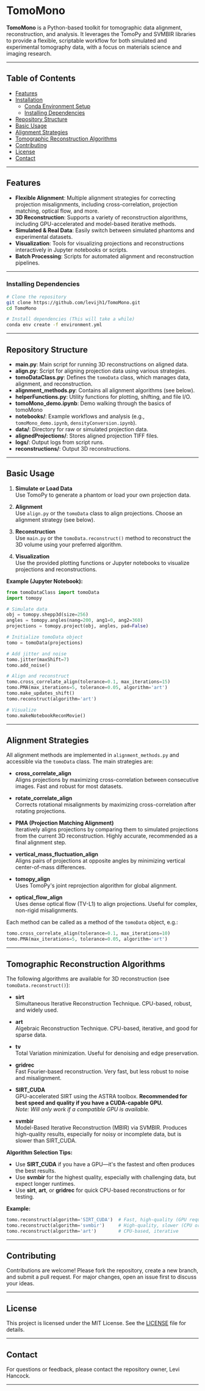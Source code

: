 # TomoMono

**TomoMono** is a Python-based toolkit for tomographic data alignment, reconstruction, and analysis. It leverages the TomoPy and SVMBIR libraries to provide a flexible, scriptable workflow for both simulated and experimental tomography data, with a focus on materials science and imaging research.

---

## Table of Contents

- [Features](#features)
- [Installation](#installation)
  - [Conda Environment Setup](#conda-environment-setup)
  - [Installing Dependencies](#installing-dependencies)
- [Repository Structure](#repository-structure)
- [Basic Usage](#basic-usage)
- [Alignment Strategies](#alignment-strategies)
- [Tomographic Reconstruction Algorithms](#tomographic-reconstruction-algorithms)
- [Contributing](#contributing)
- [License](#license)
- [Contact](#contact)

---

## Features

- **Flexible Alignment**: Multiple alignment strategies for correcting projection misalignments, including cross-correlation, projection matching, optical flow, and more.
- **3D Reconstruction**: Supports a variety of reconstruction algorithms, including GPU-accelerated and model-based iterative methods.
- **Simulated & Real Data**: Easily switch between simulated phantoms and experimental datasets.
- **Visualization**: Tools for visualizing projections and reconstructions interactively in Jupyter notebooks or scripts.
- **Batch Processing**: Scripts for automated alignment and reconstruction pipelines.

---

### Installing Dependencies

```bash
# Clone the repository
git clone https://github.com/levijh1/TomoMono.git
cd TomoMono

# Install dependencies (This will take a while)
conda env create -f environment.yml
```

---

## Repository Structure

- **main.py**: Main script for running 3D reconstructions on aligned data.
- **align.py**: Script for aligning projection data using various strategies.
- **tomoDataClass.py**: Defines the `tomoData` class, which manages data, alignment, and reconstruction.
- **alignment_methods.py**: Contains all alignment algorithms (see below).
- **helperFunctions.py**: Utility functions for plotting, shifting, and file I/O.
- **tomoMono_demo.ipynb**: Demo walking through the basics of tomoMono
- **notebooks/**: Example workflows and analysis (e.g., `tomoMono_demo.ipynb`, `densityConversion.ipynb`).
- **data/**: Directory for raw or simulated projection data.
- **alignedProjections/**: Stores aligned projection TIFF files.
- **logs/**: Output logs from script runs.
- **reconstructions/**: Output 3D reconstructions.

---

## Basic Usage

1. **Simulate or Load Data**  
   Use TomoPy to generate a phantom or load your own projection data.

2. **Alignment**  
   Use `align.py` or the `tomoData` class to align projections. Choose an alignment strategy (see below).

3. **Reconstruction**  
   Use `main.py` or the `tomoData.reconstruct()` method to reconstruct the 3D volume using your preferred algorithm.

4. **Visualization**  
   Use the provided plotting functions or Jupyter notebooks to visualize projections and reconstructions.

**Example (Jupyter Notebook):**
```python
from tomoDataClass import tomoData
import tomopy

# Simulate data
obj = tomopy.shepp3d(size=256)
angles = tomopy.angles(nang=200, ang1=0, ang2=360)
projections = tomopy.project(obj, angles, pad=False)

# Initialize tomoData object
tomo = tomoData(projections)

# Add jitter and noise
tomo.jitter(maxShift=7)
tomo.add_noise()

# Align and reconstruct
tomo.cross_correlate_align(tolerance=0.1, max_iterations=15)
tomo.PMA(max_iterations=5, tolerance=0.05, algorithm='art')
tomo.make_updates_shift()
tomo.reconstruct(algorithm='art')

# Visualize
tomo.makeNotebookReconMovie()
```

---

## Alignment Strategies

All alignment methods are implemented in `alignment_methods.py` and accessible via the `tomoData` class. The main strategies are:

- **cross_correlate_align**  
  Aligns projections by maximizing cross-correlation between consecutive images. Fast and robust for most datasets.

- **rotate_correlate_align**  
  Corrects rotational misalignments by maximizing cross-correlation after rotating projections.

- **PMA (Projection Matching Alignment)**  
  Iteratively aligns projections by comparing them to simulated projections from the current 3D reconstruction. Highly accurate, recommended as a final alignment step.

- **vertical_mass_fluctuation_align**  
  Aligns pairs of projections at opposite angles by minimizing vertical center-of-mass differences.

- **tomopy_align**  
  Uses TomoPy's joint reprojection algorithm for global alignment.

- **optical_flow_align**  
  Uses dense optical flow (TV-L1) to align projections. Useful for complex, non-rigid misalignments.

Each method can be called as a method of the `tomoData` object, e.g.:
```python
tomo.cross_correlate_align(tolerance=0.1, max_iterations=10)
tomo.PMA(max_iterations=5, tolerance=0.05, algorithm='art')
```

---

## Tomographic Reconstruction Algorithms

The following algorithms are available for 3D reconstruction (see `tomoData.reconstruct()`):

- **sirt**  
  Simultaneous Iterative Reconstruction Technique. CPU-based, robust, and widely used.

- **art**  
  Algebraic Reconstruction Technique. CPU-based, iterative, and good for sparse data.

- **tv**  
  Total Variation minimization. Useful for denoising and edge preservation.

- **gridrec**  
  Fast Fourier-based reconstruction. Very fast, but less robust to noise and misalignment.

- **SIRT_CUDA**  
  GPU-accelerated SIRT using the ASTRA toolbox. **Recommended for best speed and quality if you have a CUDA-capable GPU.**  
  *Note: Will only work if a compatible GPU is available.*

- **svmbir**  
  Model-Based Iterative Reconstruction (MBIR) via SVMBIR. Produces high-quality results, especially for noisy or incomplete data, but is slower than SIRT_CUDA.

**Algorithm Selection Tips:**
- Use **SIRT_CUDA** if you have a GPU—it's the fastest and often produces the best results.
- Use **svmbir** for the highest quality, especially with challenging data, but expect longer runtimes.
- Use **sirt**, **art**, or **gridrec** for quick CPU-based reconstructions or for testing.

**Example:**
```python
tomo.reconstruct(algorithm='SIRT_CUDA')  # Fast, high-quality (GPU required)
tomo.reconstruct(algorithm='svmbir')     # High-quality, slower (CPU or GPU)
tomo.reconstruct(algorithm='art')        # CPU-based, iterative
```

---

## Contributing

Contributions are welcome! Please fork the repository, create a new branch, and submit a pull request. For major changes, open an issue first to discuss your ideas.

---

## License

This project is licensed under the MIT License. See the [LICENSE](LICENSE) file for details.

---

## Contact

For questions or feedback, please contact the repository owner, Levi Hancock.

---
